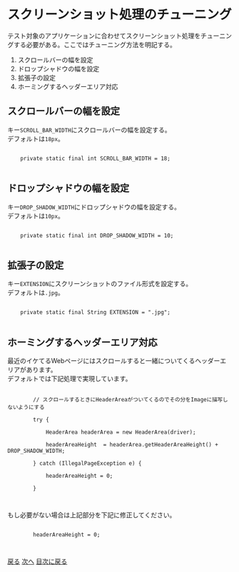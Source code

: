 <head>
        <meta charset="UTF-8">
        <meta name="viewport" content="width=device-width">
        <link rel="stylesheet" href="../../resources/css/default.css"></link>
</head>
<body>
    <div class="title">
        <h1>スクリーンショット処理のチューニング</h1>
        <p>
            テスト対象のアプリケーションに合わせてスクリーンショット処理をチューニングする必要がある。ここではチューニング方法を明記する。
        </p>
    </div>
    <div class="index">
        <ol type="1">
            <li>スクロールバーの幅を設定</li>
            <li>ドロップシャドウの幅を設定</li>
            <li>拡張子の設定</li>
            <li>ホーミングするヘッダーエリア対応</li>
        </ol>
    </div>
    <div class="howTo">
        <h2>スクロールバーの幅を設定</h2>
        <p>
            キー<code>SCROLL_BAR_WIDTH</code>にスクロールバーの幅を設定する。<br>
            デフォルトは<code>18px</code>。
        </p>
        <pre><code>
    private static final int SCROLL_BAR_WIDTH = 18;
        </code></pre>
    </div>
    <div>
        <h2>ドロップシャドウの幅を設定</h2>
        <p>
            キー<code>DROP_SHADOW_WIDTH</code>にドロップシャドウの幅を設定する。<br>
            デフォルトは<code>10px</code>。
        </p>
        <pre><code>
    private static final int DROP_SHADOW_WIDTH = 10;
        </code></pre>
    </div>
    <div>
        <h2>拡張子の設定</h2>
        <p>
            キー<code>EXTENSION</code>にスクリーンショットのファイル形式を設定する。<br>
            デフォルトは<code>.jpg</code>。
        </p>
        <pre><code>
    private static final String EXTENSION = ".jpg";
        </code></pre>
    </div>
    <div>
        <h2>ホーミングするヘッダーエリア対応</h2>
        <p>
            最近のイケてるWebページにはスクロールすると一緒についてくるヘッダーエリアがあります。<br>
            デフォルトでは下記処理で実現しています。<br>
        <pre><code>
        // スクロールするときにHeaderAreaがついてくるのでその分をImageに描写しないようにする <br>
        try { <br>
            HeaderArea headerArea = new HeaderArea(driver); <br>
            headerAreaHeight  = headerArea.getHeaderAreaHeight() + DROP_SHADOW_WIDTH; <br>
        } catch (IllegalPageException e) { <br>
            headerAreaHeight = 0; <br>
        } <br>
        </code></pre>
        もし必要がない場合は上記部分を下記に修正してください。
        <pre><code>
        headerAreaHeight = 0; <br>
        </code></pre>
        </p>
    </div>
    <div>
        <a href="setDatabase.md">戻る</a>
        <a href="implementTemplateTestClass.md">次へ</a>
        <a href="../index.md">目次に戻る</a>
    </div>
</body>